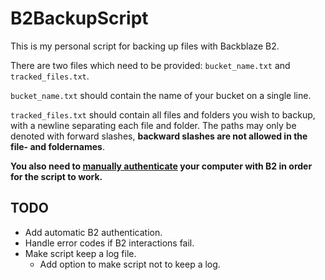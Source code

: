 # B2BackupScript

This is my personal script for backing up files with Backblaze B2.

There are two files which need to be provided: `bucket_name.txt` and `tracked_files.txt`.

`bucket_name.txt` should contain the name of your bucket on a single line.

`tracked_files.txt` should contain all files and folders you wish to backup, with a newline separating each file and folder. The paths may only be denoted with forward slashes, **backward slashes are not allowed in the file- and foldernames**.

**You also need to [manually authenticate](https://www.backblaze.com/b2/docs/b2_authorize_account.html) your computer with B2 in order for the script to work.**

## TODO

- Add automatic B2 authentication.
- Handle error codes if B2 interactions fail.
- Make script keep a log file.
  - Add option to make script not to keep a log.